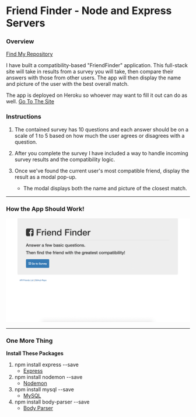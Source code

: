 # Friend Finder - Node and Express Servers
### Overview
[Find My Repository](https://github.com/iggy788/FriendFinder "Mike's Repository")

I have built a compatibility-based "FriendFinder" application. This full-stack site will take in results from a survey you will take, then compare their answers with those from other users. The app will then display the name and picture of the user with the best overall match.

The app is deployed on Heroku so whoever may want to fill it out can do as well.
[Go To The Site](https://cryptic-waters-18097.herokuapp.com/ "FriendFind Heroku")

### Instructions

1. The contained survey has 10 questions and each answer should be on a scale of 1 to 5 based on how much the user agrees or disagrees with a question.

2. After you complete the survey I have included a way to handle incoming survey results and the compatibility logic.

3. Once we've found the current user's most compatible friend, display the result as a modal pop-up.
   * The modal displays both the name and picture of the closest match.
- - -
### How the App Should Work!
![Working App Gif](app/public/images/friend.gif)
- - -
### One More Thing

**Install These Packages**
1. npm install express --save
   * [Express](https://www.npmjs.com/package/express)
2. npm install nodemon --save
   * [Nodemon](https://www.npmjs.com/package/nodemon)
3. npm install mysql --save
   * [MySQL](https://www.npmjs.com/package/mysql)
4. npm install body-parser --save
   * [Body Parser](https://www.npmjs.com/package/body-parser)